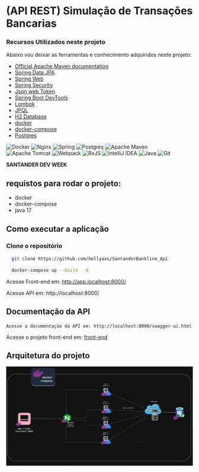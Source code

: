 # (API REST) Simulação de Transações Bancarias

### Recursos Utilizados neste projeto
Abaixo vou deixar as ferramentas e conhecimento adquiridos neste projeto:

* [Official Apache Maven documentation](https://maven.apache.org/guides/index.html)
* [Spring Data JPA](https://docs.spring.io/spring-boot/docs/2.6.7/reference/htmlsingle/#boot-features-jpa-and-spring-data)
* [Spring Web](https://docs.spring.io/spring-boot/docs/2.6.7/reference/htmlsingle/#boot-features-developing-web-applications)
* [Spring Security](https://docs.spring.io/spring-boot/docs/2.6.7/reference/htmlsingle/#boot-features-security-and-spring-security)
* [Json web Token](https://jwt.io/)
* [Spring Boot DevTools](https://docs.spring.io/spring-boot/docs/2.6.7/reference/htmlsingle/#using-boot-devtools)
* [Lombok](https://projectlombok.org/)
* [JPQL](https://www.devmedia.com.br/jpql-java-persistence-query-language/28180)
* [H2 Database](https://www.h2database.com/html/main.html)
* [docker](https://www.docker.com/)
* [docker-compose](https://docs.docker.com/compose/)
* [Postgres](https://www.postgresql.org/)

![Docker](https://img.shields.io/badge/docker-%230db7ed.svg?style=for-the-badge&logo=docker&logoColor=white)
![Nginx](https://img.shields.io/badge/nginx-%23009639.svg?style=for-the-badge&logo=nginx&logoColor=white)
![Spring](https://img.shields.io/badge/spring-%236DB33F.svg?style=for-the-badge&logo=spring&logoColor=white)
![Postgres](https://img.shields.io/badge/postgres-%23316192.svg?style=for-the-badge&logo=postgresql&logoColor=white)
![Apache Maven](https://img.shields.io/badge/Apache%20Maven-C71A36?style=for-the-badge&logo=Apache%20Maven&logoColor=white)
![Apache Tomcat](https://img.shields.io/badge/apache%20tomcat-%23F8DC75.svg?style=for-the-badge&logo=apache-tomcat&logoColor=black)
![Webpack](https://img.shields.io/badge/webpack-%238DD6F9.svg?style=for-the-badge&logo=webpack&logoColor=black)
![RxJS](https://img.shields.io/badge/rxjs-%23B7178C.svg?style=for-the-badge&logo=reactivex&logoColor=white)
![IntelliJ IDEA](https://img.shields.io/badge/IntelliJIDEA-000000.svg?style=for-the-badge&logo=intellij-idea&logoColor=white)
![Java](https://img.shields.io/badge/java-%23ED8B00.svg?style=for-the-badge&logo=openjdk&logoColor=white)
![Git](https://img.shields.io/badge/git-%23F05033.svg?style=for-the-badge&logo=git&logoColor=white)

**SANTANDER DEV WEEK**

## requistos para rodar o projeto:

- docker
- docker-compose
- java 17

## Como executar a aplicação

### Clone o repositório
```bash
  git clone https://github.com/hellyaxs/SantanderBankline_Api
```

```bash
  docker-compose up --build  -d
```

Acesse Front-end em: http://app.localhost:8000/

Acesse API em: http://localhost:8000/


## Documentação da API
  
    Acesse a documentação da API em: http://localhost:8000/swagger-ui.html

Acesse o projeto front-end em: [front-end](https://github.com/hellyaxs/bankline-app)


## Arquitetura do projeto
![image](arquitetura.png)

